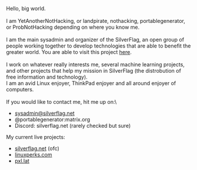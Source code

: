 Hello, big world.\
\
I am YetAnotherNotHacking, or landpirate, nothacking, portablegenerator, or ProbNotHacking depending on where you know me.\
\
I am the main sysadmin and organizer of the SilverFlag, an open group of people working together to develop technologies that are able to benefit the greater world. You are able to visit this project [here](https://silverflag.net).\
\
I work on whatever really interests me, several machine learning projects, and other projects that help my mission in SilverFlag (the distrobution of free information and technology).\
I am an avid Linux enjoyer, ThinkPad enjoyer and all around enjoyer of computers.\
\
If you would like to contact me, hit me up on:\
 + sysadmin@silverflag.net
 + @portablegenerator:matrix.org
 + Discord: silverflag.net (rarely checked but sure)

<!-- end of the list, and lists are annoying! -->
 
 My current live projects:
 + [silverflag.net](https://silverflag.net/) (ofc) 
 + [linuxperks.com](https://linuxperks.com/) 
 + [pxl.lat](https://pxl.lat/)
